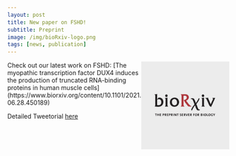 ```yaml
---
layout: post
title: New paper on FSHD!
subtitle: Preprint
image: /img/bioRxiv-logo.png
tags: [news, publication]
---
```

<img align="right" src="/img/bioRxiv-logo.png" style="width:200px !important;height:200px !important;" />
Check out our latest work on FSHD: [The myopathic transcription factor DUX4 induces the production of truncated RNA-binding proteins in human muscle cells](https://www.biorxiv.org/content/10.1101/2021.06.28.450189)

Detailed Tweetorial [here](https://twitter.com/RNA_biologist/status/1413540543964098561)
<br>
<br>

